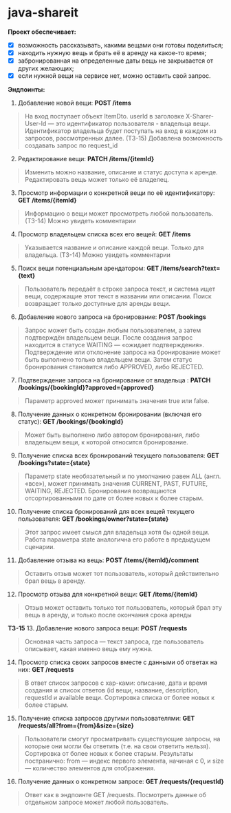 # java-shareit
**Проект обеспечивает:**
- [x] возможность рассказывать, какими вещами они готовы поделиться;
- [x] находить нужную вещь и брать её в аренду на какое-то время;
- [x] забронированная на определенные даты вещь не закрывается от других желающих;
- [x] если нужной вещи на сервисе нет, можно оставить свой запрос.

**Эндпоинты:**
1. Добавление новой вещи: **POST /items**
>На вход поступает объект ItemDto. userId в заголовке X-Sharer-User-Id — это идентификатор пользователя - владельца вещи. Идентификатор владельца будет поступать на вход в каждом из запросов, рассмотренных далее. (ТЗ-15) Добавлена возможность создавать запрос по request_id
2. Редактирование вещи: **PATCH /items/{itemId}**
>Изменить можно название, описание и статус доступа к аренде. Редактировать вещь может только её владелец.
3. Просмотр информации о конкретной вещи по её идентификатору: **GET /items/{itemId}**
>Информацию о вещи может просмотреть любой пользователь. (ТЗ-14) Можно увидеть комментарии
4. Просмотр владельцем списка всех его вещей: **GET /items**
>Указывается название и описание каждой вещи. Только для владельца. (ТЗ-14) Можно увидеть комментарии
5. Поиск вещи потенциальным арендатором: **GET /items/search?text={text}**
>Пользователь передаёт в строке запроса текст, и система ищет вещи, содержащие этот текст в названии или описании.  Поиск возвращает только доступные для аренды вещи.
6. Добавление нового запроса на бронирование: **POST /bookings**
>Запрос может быть создан любым пользователем, а затем подтверждён владельцем вещи. После создания запрос находится в статусе WAITING — «ожидает подтверждения».
Подтверждение или отклонение запроса на бронирование может быть выполнено только владельцем вещи. Затем статус бронирования становится либо APPROVED, либо REJECTED.
7. Подтверждение запроса на бронирование от владельца : **PATCH /bookings/{bookingId}?approved={approved}**
>Параметр approved может принимать значения true или false.
8. Получение данных о конкретном бронировании (включая его статус): **GET /bookings/{bookingId}**
>Может быть выполнено либо автором бронирования, либо владельцем вещи, к которой относится бронирование.
9. Получение списка всех бронирований текущего пользователя: **GET /bookings?state={state}**
>Параметр state необязательный и по умолчанию равен ALL (англ. «все»), может принимать значения CURRENT, PAST, FUTURE, WAITING, REJECTED. Бронирования возвращаются отсортированными по дате от более новых к более старым.
10. Получение списка бронирований для всех вещей текущего пользователя: **GET /bookings/owner?state={state}**
>Этот запрос имеет смысл для владельца хотя бы одной вещи. Работа параметра state аналогична его работе в предыдущем сценарии.
11. Добавление отзыва на вещь: **POST /items/{itemId}/comment**
>Оставить отзыв может тот пользователь, который действительно брал вещь в аренду.
12. Просмотр отзыва для конкретной вещи: **GET /items/{itemId}**
> Отзыв может оставить только тот пользователь, который брал эту вещь в аренду, и только после
окончания срока аренды

**ТЗ-15**
13. Добавление нового запроса вещи: **POST /requests**
> Основная часть запроса — текст запроса, где пользователь описывает, какая именно вещь ему нужна.
14. Просмотр списка своих запросов вместе с данными об ответах на них: **GET /requests**
> В ответ список запросов с хар-ками: описание, дата и время создания и список ответов (id вещи, название, description, requestId и available вещи. Сортировка списка от более новых к более старым.
15. Получение списка запросов другими пользователями: **GET /requests/all?from={from}&size={size}**
> Пользователи смогут просматривать существующие запросы, на которые они могли бы ответить (т.е. на свои ответить нельзя). Сортировка от более новых к более старым. Результаты постранично: from — индекс первого элемента, начиная с 0, и size — количество элементов для отображения.
16. Получение данных о конкретном запросе: **GET /requests/{requestId}**
> Ответ как в эндпоинте GET /requests. Посмотреть данные об отдельном запросе может любой пользователь.
